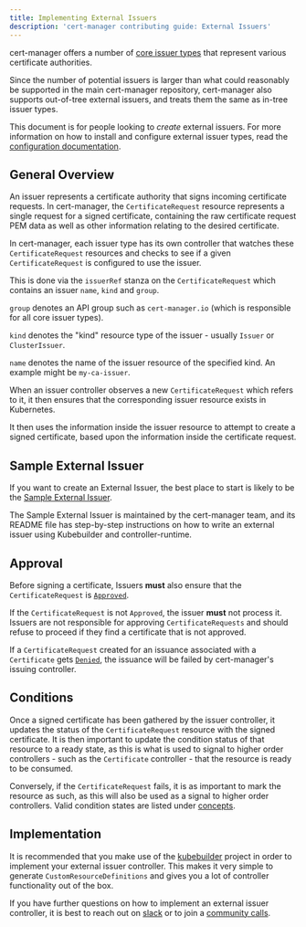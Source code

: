 ```yaml
---
title: Implementing External Issuers
description: 'cert-manager contributing guide: External Issuers'
---
```


cert-manager offers a number of [core issuer types](../configuration/README.md) that represent
various certificate authorities.

Since the number of potential issuers is larger than what could reasonably be supported in the
main cert-manager repository, cert-manager also supports out-of-tree external issuers, and treats
them the same as in-tree issuer types.

This document is for people looking to _create_ external issuers. For more information on how to
install and configure external issuer types, read the [configuration documentation](../configuration/external.md).

## General Overview

An issuer represents a certificate authority that signs incoming certificate
requests. In cert-manager, the `CertificateRequest` resource represents a single
request for a signed certificate, containing the raw certificate request PEM
data as well as other information relating to the desired certificate.

In cert-manager, each issuer type has its own controller that watches these
`CertificateRequest` resources and checks to see if a given `CertificateRequest` is
configured to use the issuer.

This is done via the `issuerRef` stanza on the `CertificateRequest` which contains
an issuer `name`, `kind` and `group`.

`group` denotes an API group such as `cert-manager.io` (which is responsible for all core issuer types).

`kind` denotes the "kind" resource type of the issuer - usually `Issuer` or `ClusterIssuer`.

`name` denotes the name of the issuer resource of the specified kind. An example might be `my-ca-issuer`.

When an issuer controller observes a new `CertificateRequest` which refers to it,
it then ensures that the corresponding issuer resource exists in Kubernetes.

It then uses the information inside the issuer resource to attempt to create a
signed certificate, based upon the information inside the certificate request.

## Sample External Issuer

If you want to create an External Issuer, the best place to start is likely to be the [Sample External Issuer](https://github.com/cert-manager/sample-external-issuer).

The Sample External Issuer is maintained by the cert-manager team, and its README file has step-by-step instructions
on how to write an external issuer using Kubebuilder and controller-runtime.

## Approval

Before signing a certificate, Issuers **must** also ensure that the `CertificateRequest` is
[`Approved`](../usage/certificaterequest.md#approval).

If the `CertificateRequest` is not `Approved`, the issuer **must** not process it. Issuers are not
responsible for approving `CertificateRequests` and should refuse to proceed if they find a certificate
that is not approved.

If a `CertificateRequest` created for an issuance associated with a `Certificate` gets [`Denied`](../usage/certificaterequest.md#approval), the issuance will be failed by cert-manager's issuing controller.

## Conditions

Once a signed certificate has been gathered by the issuer controller, it updates the status of the
`CertificateRequest` resource with the signed certificate. It is then important to update the condition
status of that resource to a ready state, as this is what is used to signal to higher order
controllers - such as the `Certificate` controller - that the resource is ready to be consumed.

Conversely, if the `CertificateRequest` fails, it is as important to mark the resource as such, as this will
also be used as a signal to higher order controllers. Valid condition states are listed under [concepts](../usage/certificaterequest.md#conditions).

## Implementation

It is recommended that you make use of the [kubebuilder](https://github.com/kubernetes-sigs/kubebuilder) project in order
to implement your external issuer controller. This makes it very simple to generate `CustomResourceDefinitions` and gives
you a lot of controller functionality out of the box.

If you have further questions on how to implement an external issuer controller, it is best to reach out on [slack](./README.md#slack)
or to join a [community calls](./README.md#meetings).
